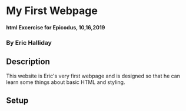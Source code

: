 # My First Webpage

#### html Excercise for Epicodus, 10,16,2019

### By Eric Halliday

## Description

This website is Eric's very first webpage and is designed so that he can learn some things about basic HTML and styling.

## Setup
